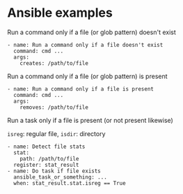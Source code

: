 Ansible examples
================

Run a command only if a file (or glob pattern) doesn't exist

```
- name: Run a command only if a file doesn't exist
  command: cmd ...
  args:
    creates: /path/to/file
```

Run a command only if a file (or glob pattern) is present

```
- name: Run a command only if a file is present
  command: cmd ...
  args:
    removes: /path/to/file
```

Run a task only if a file is present (or not present likewise)

`isreg`: regular file, `isdir`: directory

```
- name: Detect file stats
  stat:
    path: /path/to/file
  register: stat_result
- name: Do task if file exists
  ansible_task_or_something: ...
  when: stat_result.stat.isreg == True
```

